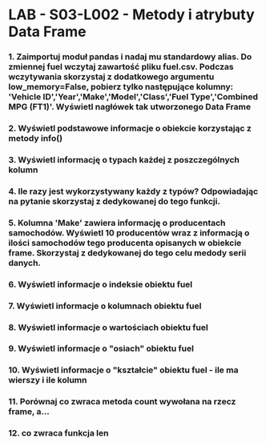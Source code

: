<h1>LAB - S03-L002 - Metody i atrybuty Data Frame</h1>
<h3>1. Zaimportuj moduł pandas i nadaj mu standardowy alias. Do zmiennej fuel wczytaj zawartość pliku fuel.csv. Podczas wczytywania skorzystaj z dodatkowego argumentu low_memory=False, pobierz tylko następujące kolumny: 'Vehicle ID','Year','Make','Model','Class','Fuel Type','Combined MPG (FT1)'. Wyświetl nagłówek tak utworzonego Data Frame</h3>
<h3>2. Wyświetl podstawowe informacje o obiekcie korzystając z metody info()</h3>
<h3>3. Wyświetl informację o typach każdej z poszczególnych kolumn</h3></h3>
<h3>4. Ile razy jest wykorzystywany każdy z typów? Odpowiadając na pytanie skorzystaj z dedykowanej do tego
funkcji.</h3>
<h3>5. Kolumna 'Make' zawiera informację o producentach samochodów. Wyświetl 10 producentów wraz z
informacją o ilości samochodów tego producenta opisanych w obiekcie frame. Skorzystaj z dedykowanej do
tego celu medody serii danych.</h3>
<h3>6. Wyświetl informacje o indeksie obiektu fuel</h3>
<h3>7. Wyświetl informacje o kolumnach obiektu fuel</h3>
<h3>8. Wyświetl informacje o wartościach obiektu fuel</h3>
<h3>9. Wyświetl informacje o "osiach" obiektu fuel</h3>
<h3>10. Wyświetl informacje o "kształcie" obiektu fuel - ile ma wierszy i ile kolumn</h3>
<h3>11. Porównaj co zwraca metoda count wywołana na rzecz frame, a...</h3>
<h3>12. co zwraca funkcja len</h3>
